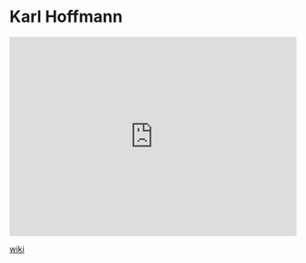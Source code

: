 # Karl Hoffmann
<iframe width="100%" height="350" frameborder="0" allow="accelerometer; autoplay; clipboard-write; encrypted-media; gyroscope; picture-in-picture" allowfullscreen src="https://en.wikipedia.org/wiki/Karl-Hoffmann-(linguist)"></iframe>

[wiki](https://en.wikipedia.org/wiki/Karl-Hoffmann-(linguist))